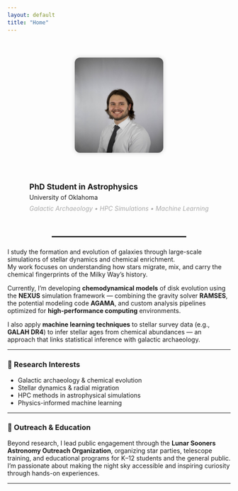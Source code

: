 ```yaml
---
layout: default
title: "Home"
---
```


<div style="display:flex; align-items:center; justify-content:center; flex-wrap:wrap; margin-top:1.5rem;">

  <img src="/assets/images/portrait.jpg"
       alt="Portrait of Tucker Capps"
       width="200"
       style="border-radius:12px; margin:1rem; box-shadow:0 0 10px rgba(100,100,100,0.3);">

  <div style="max-width:450px; margin:1rem; text-align:left;">
    <p style="font-size:1.1rem; margin-bottom:0.3rem;"><strong>PhD Student in Astrophysics</strong></p>
    <p style="margin:0;">University of Oklahoma</p>
    <p style="margin-top:0.5rem; color:#aaa; font-style:italic;">Galactic Archaeology • HPC Simulations • Machine Learning</p>
  </div>

</div>

<hr style="width:60%; border:1px solid #333; margin:1.5rem auto;">

I study the formation and evolution of galaxies through large-scale simulations of stellar dynamics and chemical enrichment.  
My work focuses on understanding how stars migrate, mix, and carry the chemical fingerprints of the Milky Way’s history.

Currently, I’m developing **chemodynamical models** of disk evolution using the **NEXUS** simulation framework — combining the gravity solver **RAMSES**, the potential modeling code **AGAMA**, and custom analysis pipelines optimized for **high-performance computing** environments.

I also apply **machine learning techniques** to stellar survey data (e.g., **GALAH DR4**) to infer stellar ages from chemical abundances — an approach that links statistical inference with galactic archaeology.

---

### 🧠 Research Interests
- Galactic archaeology & chemical evolution  
- Stellar dynamics & radial migration  
- HPC methods in astrophysical simulations  
- Physics-informed machine learning

---

### 🔭 Outreach & Education
Beyond research, I lead public engagement through the **Lunar Sooners Astronomy Outreach Organization**, organizing star parties, telescope training, and educational programs for K–12 students and the general public.  
I’m passionate about making the night sky accessible and inspiring curiosity through hands-on experiences.

---

